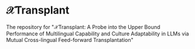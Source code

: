 # 𝒳Transplant
The repository for "𝒳Transplant: A Probe into the Upper Bound Performance of Multilingual Capability and Culture Adaptability in LLMs via Mutual Cross-lingual Feed-forward Transplantation"


